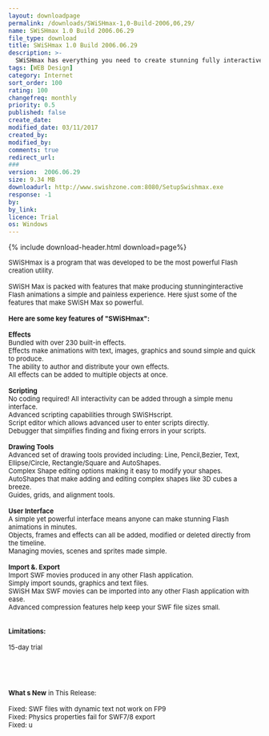 ```yaml
---
layout: downloadpage
permalink: /downloads/SWiSHmax-1,0-Build-2006,06,29/
name: SWiSHmax 1.0 Build 2006.06.29
file_type: download
title: SWiSHmax 1.0 Build 2006.06.29
description: >-
  SWiSHmax has everything you need to create stunning fully interactive Flash animations
tags: [WEB Design]
category: Internet
sort_order: 100
rating: 100
changefreq: monthly
priority: 0.5
published: false
create_date: 
modified_date: 03/11/2017
created_by: 
modified_by: 
comments: true
redirect_url: 
### 
version:  2006.06.29
size: 9.34 MB
downloadurl: http://www.swishzone.com:8080/SetupSwishmax.exe
response: -1
by: 
by_link: 
licence: Trial 
os: Windows
---
```


{% include download-header.html download=page%}

<p style="fix-download-text !important">
<p><font size="2"><p>SWiSHmax is a program that was developed to be the most powerful Flash creation utility.<br />
<br />
SWiSH Max is packed with features that make producing stunninginteractive Flash animations a simple and painless experience. Here sjust some of the features that make SWiSH Max so powerful. <br />
<br />
<span><strong>Here are some key features of "SWiSHmax":</strong></span><br />
<br />
<strong>Effects</strong><br />
Bundled with over 230 built-in effects. <br />
Effects make animations with text, images, graphics and sound simple and quick to produce. <br />
The ability to author and distribute your own effects. <br />
All effects can be added to multiple objects at once. <br />
<br />
<strong>Scripting</strong><br />
No coding required! All interactivity can be added through a simple menu interface. <br />
Advanced scripting capabilities through SWiSHscript. <br />
Script editor which allows advanced user to enter scripts directly. <br />
Debugger that simplifies finding and fixing errors in your scripts. <br />
<br />
<strong>Drawing Tools</strong><br />
Advanced set of drawing tools provided including: Line, Pencil,Bezier, Text, Ellipse/Circle, Rectangle/Square and AutoShapes. <br />
Complex Shape editing options making it easy to modify your shapes. <br />
AutoShapes that make adding and editing complex shapes like 3D cubes a breeze. <br />
Guides, grids, and alignment tools. <br />
<br />
<strong>User Interface</strong><br />
A simple yet powerful interface means anyone can make stunning Flash animations in minutes. <br />
Objects, frames and effects can all be added, modified or deleted directly from the timeline. <br />
Managing movies, scenes and sprites made simple. <br />
<br />
<strong>Import &amp;. Export</strong><br />
Import SWF movies produced in any other Flash application. <br />
Simply import sounds, graphics and text files. <br />
SWiSH Max SWF movies can be imported into any other Flash application with ease. <br />
Advanced compression features help keep your SWF file sizes small. <br />
<br />
<br />
<span><strong>Limitations:</strong></span><br />
<br />
15-day trial</p>
<!-- google_ad_section_end -->
<p>&#160;</p>
<div class="celltext_big"><br />
<br />
<strong>What s New</strong> in This Release:<br />
<br />
Fixed: SWF files with dynamic text not work on FP9 <br />
Fixed: Physics properties fail for SWF7/8 export <br />
Fixed: u</div></p></p>
